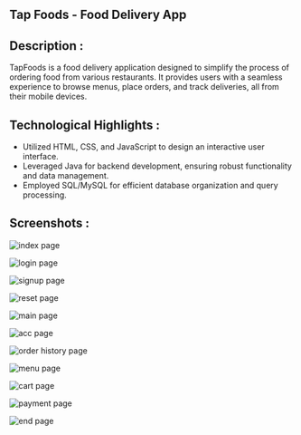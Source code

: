  ## Tap Foods - Food Delivery App

 ## Description :
 TapFoods is a food delivery application designed to simplify the process of ordering food from various restaurants. It provides users with a seamless experience to browse menus, place orders, and track deliveries, all from their mobile devices.
 ## Technological Highlights :
- Utilized HTML, CSS, and JavaScript to design an interactive user interface.
- Leveraged Java for backend development, ensuring robust functionality and data management.
- Employed SQL/MySQL for efficient database organization and query processing.
## Screenshots :
![index page](https://github.com/KARNATILOKESH/TAPFOODS/assets/117725720/5e641f44-1e30-42d5-92f8-cb159c7d50db)

![login page](https://github.com/KARNATILOKESH/TAPFOODS/assets/117725720/db5ba929-468e-4ec7-9c25-de0da985ad97)

![signup page](https://github.com/KARNATILOKESH/TAPFOODS/assets/117725720/9f48d8d0-3886-4295-81f0-caf5f7ec8242)

![reset page](https://github.com/KARNATILOKESH/TAPFOODS/assets/117725720/d4dfbeca-4d34-47c0-8bad-20b76302f1d9)

![main page](https://github.com/KARNATILOKESH/TAPFOODS/assets/117725720/95bfd827-ec3f-4da6-923d-10327c4cb7ac)

![acc page](https://github.com/KARNATILOKESH/TAPFOODS/assets/117725720/76007cfb-ae2a-4e03-891a-7f1d4a1066b4)

![order history page](https://github.com/KARNATILOKESH/TAPFOODS/assets/117725720/3d8de686-e477-422c-b199-be2309a8f33a)

![menu page](https://github.com/KARNATILOKESH/TAPFOODS/assets/117725720/48d86e65-37eb-4119-98d0-cd89f7de6c30)

![cart page](https://github.com/KARNATILOKESH/TAPFOODS/assets/117725720/5db1d880-2499-4446-be7b-fbd3d4d3fca7)

![payment page](https://github.com/KARNATILOKESH/TAPFOODS/assets/117725720/19e38d0c-2af2-448c-bbad-68e84fc7f29c)

![end page](https://github.com/KARNATILOKESH/TAPFOODS/assets/117725720/935151d1-9bf4-4145-9f91-b1b791827f66)
